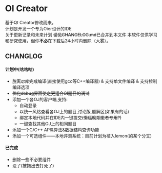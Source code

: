# OI Creator
基于Qt Creator修改而来。   
计划是开发一个专为Oier设计的IDE  
关于更新记录和未来计划 ~~请见CHANGELOG.md~~已合并到本文件
本软件仅供学习和研究使用，但你**不必**在下载后24小时内删除（大雾）。



## CHANGLOG

#### 计划中(咕咕咕)

* 脱离qt库完成编译(直接使用gcc等C++编译器) & 支持单文件编译 & 支持控制编译选项 
* ~~优化debug界面使之更适合OI题目的调试~~
* 添加一个各OJ的客户端,支持:
  * 自动登录
  * 以统一风格查看各OJ上的题目,讨论版,题解区(如果有的话)
  * 绑定本地代码并在IDE内一键提交~~(懒癌晚期患者专用?)~~
  * 一键查找其他OJ上的相同题目
* 添加一个C/C++ API&算法&数据结构查询功能
* 添加一个可选组件——本地评测系统：目前计划为植入lemon(的某个分支)



#### 已完成

* 删除一些不必要组件
* 没了(被拖出去打死了)